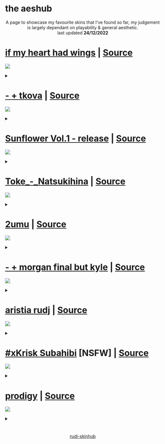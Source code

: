 # the aeshub
<p align="center">
  A page to showcase my favourite skins that I've found so far, my judgement is largely dependant on playability & general aesthetic.
  <br>
  last updated <b>24/12/2022</b>
</p>

# [if my heart had wings](https://femboye.s-ul.eu/vV6DYb9i) | [Source](https://github.com/nymphiaosu/funne-pribet-skins/blob/main/README.md#if-my-heart-had-wings)
[![](https://user-images.githubusercontent.com/117044049/201505492-03a1a6d1-6991-44ae-a64c-0f70841966a1.png)](https://femboye.s-ul.eu/vV6DYb9i)
<details><summary></summary>This skin sounds great, it's super clean and the light blue is really easy and nice to read. I like the wings motif a lot, works super well.</details>

# [- + tkova](https://github.com/rudj-skinhub/woal/raw/tyfh/charlotte/-%20%2B%20tkova.osk) | [Source](https://github.com/rudjx3/skins/blob/main/charlotte.md#---tkova)
[![](https://camo.githubusercontent.com/c252087e8d146266e489240f0ec8c120bd36b52342e5089858242a8facb1f224/68747470733a2f2f6f73752e7070792e73682f73732f31383230373630342f35363135)](https://github.com/rudj-skinhub/woal/raw/tyfh/charlotte/-%20%2B%20tkova.osk)
<details><summary></summary>The cleanest tkova like skin i've ever played with, I prefer this skin over rafis on certain DT maps, which says a lot.</details>

# [Sunflower Vol.1 - release](https://github.com/rudj-skinhub/woal/raw/tyfh/charlotte/Sunflower%20Vol.1%20-%20release.osk) | [Source](https://github.com/rudjx3/skins/blob/main/charlotte.md#sunflower-vol1---release)
[![](https://camo.githubusercontent.com/0ccb6090a8b02acfe91338eb69b2d941f62802b1b07aa1cdb1e9dfb82e619636/68747470733a2f2f6f73752e7070792e73682f73732f31383230373635302f62303731)](https://github.com/rudj-skinhub/woal/raw/tyfh/charlotte/Sunflower%20Vol.1%20-%20release.osk)
<details><summary></summary>Another charlotte skin, Sunflower has a perfect balance of older skin elements whilst retaining modern playability. For me, it's great on HD.</details>

# [Toke_-_Natsukihina](https://github.com/rudj-skinhub/woal/raw/tyfh/toke/Toke_-_Natsukihina.osk) | [Source](https://github.com/rudjx3/skins/blob/main/toke.md#toke_-_natsukihina)
[![](https://osu.ppy.sh/ss/18328072/d8fe)](https://github.com/rudj-skinhub/woal/raw/tyfh/toke/Toke_-_Natsukihina.osk)
<details><summary></summary>Toke skin is simply a must for the aeshub, these skin elements have been used and edited in many edits by many players. This version is super clean and plays super well.</details>

# [2umu](https://github.com/rudj-skinhub/woal/raw/tyfh/reused/2umu.osk) | [Source](https://github.com/rudjx3/skins/blob/main/reused.md#2umu)
[![](https://osu.ppy.sh/ss/18330662/eb2d)](https://github.com/rudj-skinhub/woal/raw/tyfh/reused/2umu.osk)
<details><summary></summary>This Reused skin has a really cool feel as you're using it, my favourite part is the combo colour it's just the perfect shade.</details>

# [- + morgan final but kyle](https://www.dropbox.com/s/kq8a7mr72jzu4o4/-%20%2B%20morgan%20final%20but%20kyle.osk?dl=0) | [Source](https://github.com/Mizaruuu/osu-RyuK-s-super-cool-skins/blob/master/Skins.md#---morgan-final-but-kyle)
[![](https://camo.githubusercontent.com/9e22892f46d89f158c360b81773fcce0f481a523a3a6ef972e35117b0817bef5/68747470733a2f2f6f73752e7070792e73682f73732f3133313734393334)](https://www.dropbox.com/s/kq8a7mr72jzu4o4/-%20%2B%20morgan%20final%20but%20kyle.osk?dl=0)
<details><summary></summary>I have to include a morgan skin, and this is the one that worked for me. It may be an edit but that doesn't matter, it's my favourite.</details>

# [aristia rudj](https://github.com/rudj-skinhub/woal/raw/tyfh/rudj/aristia%20rudj.osk) | [Source](https://github.com/rudjx3/skins/blob/main/rudj.md#aristia-rudj)
[![](https://camo.githubusercontent.com/0e27a98fa5409b107550d71b8e78442227ff5ad91a27e27c42d694d15e58802a/68747470733a2f2f6f73752e7070792e73682f73732f31383130303538382f64326364)](https://github.com/rudj-skinhub/woal/raw/tyfh/rudj/aristia%20rudj.osk)
<details><summary></summary>I'm still proud of this skin, it's the best skin I've made so far, after ristel asked me for it on stream I was super happy. Plays so well.</details>

# [#xKrisk Subahibi](https://github.com/rudj-skinhub/woal/raw/tyfh/xkristiyan/-%20%23xKrisk%20Subahibi.osk) [NSFW] | [Source](https://github.com/rudjx3/skins/blob/main/xkristiyan.md#xkrisk-subahibi)
[![](https://camo.githubusercontent.com/f8a9553258dda880152a25285f7fb4556625fdd8e277196bcdbf6b133ef868de/68747470733a2f2f692e696d6775722e636f6d2f537a626d6d45312e6a706567)](https://github.com/rudj-skinhub/woal/raw/tyfh/xkristiyan/-%20%23xKrisk%20Subahibi.osk)
<details><summary></summary>Despite the gameplay in this skin is basically B&W rafis, the GUI and Subahibi theme makes this skin super cool, Lifeline popularised it after using it on stream.</details>

# [prodigy](https://ryh.s-ul.eu/CwyJqZCM) | [Source](https://github.com/1ryh/ryh-osu-skins#prodigy)
[![](https://camo.githubusercontent.com/92cc581666e53343c751008be75f01e1c6ece04670f3e9c203c480fd4e075659/68747470733a2f2f6f73752e7070792e73682f73732f31373931333938352f32343733)](https://ryh.s-ul.eu/CwyJqZCM)
<details><summary></summary>This skin suprised me, it's jusyt super clean and playable. Has a unique flair to it despite using seemingly basic elements.</details>

#

<p align="center">
<a href="README.md">rudj-skinhub</a>
</p>
